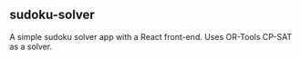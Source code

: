 ## sudoku-solver

A simple sudoku solver app with a React front-end. Uses OR-Tools CP-SAT as a solver.